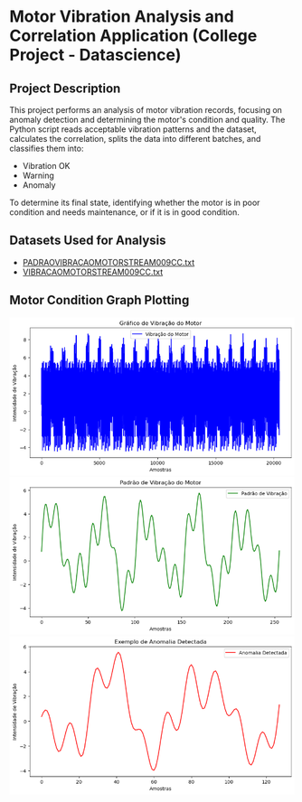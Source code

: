 # Motor Vibration Analysis and Correlation Application (College Project - Datascience)

## Project Description
This project performs an analysis of motor vibration records, focusing on anomaly detection and determining the motor's condition and quality. The Python script reads acceptable vibration patterns and the dataset, calculates the correlation, splits the data into different batches, and classifies them into:
- Vibration OK
- Warning
- Anomaly

To determine its final state, identifying whether the motor is in poor condition and needs maintenance, or if it is in good condition.

## Datasets Used for Analysis
- [PADRAOVIBRACAOMOTORSTREAM009CC.txt](dataset/PADRAOVIBRACAOMOTORSTREAM009CC.txt)
- [VIBRACAOMOTORSTREAM009CC.txt](dataset/VIBRACAOMOTORSTREAM009CC.txt)

## Motor Condition Graph Plotting
![Vibration](images/vibracao.png)
![Pattern](images/padrao.png)
![Anomaly](images/anomalia.png)

